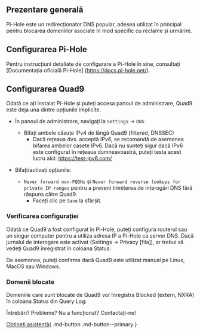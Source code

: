 ## Prezentare generală

Pi-Hole este un redirecționator DNS popular, adesea utilizat în principal pentru blocarea domeniilor asociate în mod specific cu reclame și urmărire.

## Configurarea Pi-Hole

Pentru instrucțiuni detaliate de configurare a Pi-Hole în sine, consultați [Documentația oficială Pi-Hole] (https://docs.pi-hole.net/).

## Configurarea Quad9

Odată ce ați instalat Pi-Hole și puteți accesa panoul de administrare, Quad9 este deja una dintre opțiunile implicite.

* În panoul de administrare, navigați la `Settings` -> `DNS`
    * Bifați ambele căsuțe IPv4 de lângă Quad9 (filtered, DNSSEC)
        * Dacă rețeaua dvs. acceptă IPv6, se recomandă de asemenea bifarea ambelor casete IPv6. Dacă nu sunteți sigur dacă IPv6 este configurat în rețeaua dumneavoastră, puteți testa acest lucru aici: https://test-ipv6.com/

* Bifați/activați opțiunile:
    * `Never forward non-FQDNs` și `Never forward reverse lookups for private IP ranges` pentru a preveni trimiterea de interogări DNS fără răspuns către Quad9.
        * Faceți clic pe `Save` la sfârșit.

### Verificarea configurației

Odată ce Quad9 a fost configurat în Pi-Hole, puteți configura routerul sau un singur computer pentru a utiliza adresa IP a Pi-Hole ca server DNS. Dacă jurnalul de interogare este activat (Settings -> Privacy [fila]), ar trebui să vedeți Quad9 înregistrat în coloana Status:

De asemenea, puteți confirma dacă Quad9 este utilizat manual pe Linux, MacOS sau Windows.

### Domenii blocate

Domeniile care sunt blocate de Quad9 vor înregistra Blocked (extern, NXRA) în coloana Status din Query Log:

Întrebări? Probleme? Nu a funcționat? Contactați-ne!

[Obțineți asistență](https://quad9.net/support/contact){ .md-button .md-button--primary }
